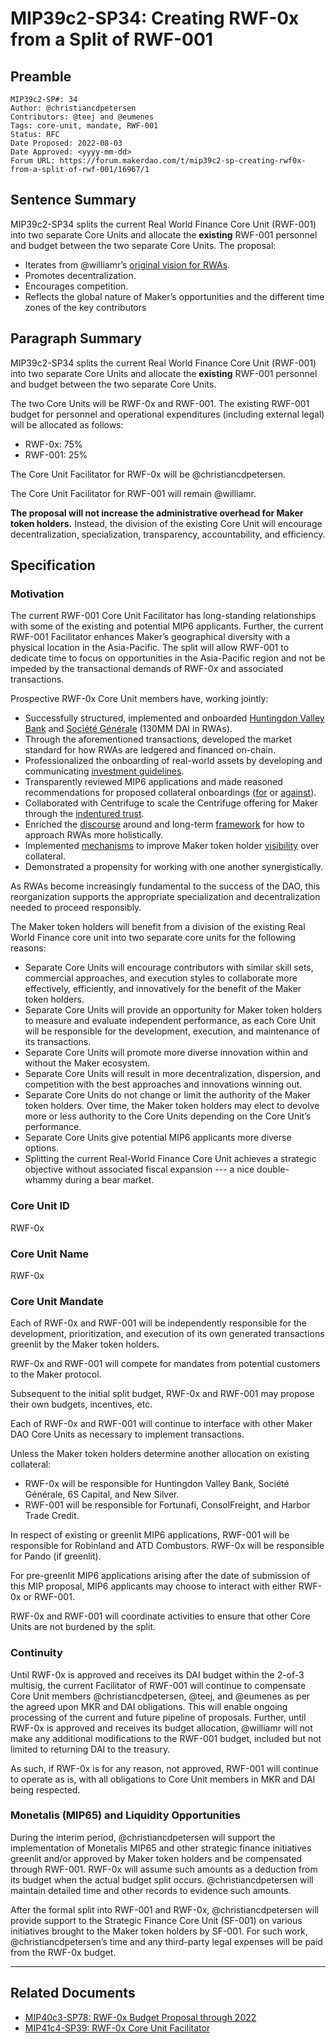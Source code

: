 # MIP39c2-SP34: Creating RWF-0x from a Split of RWF-001

## Preamble

```
MIP39c2-SP#: 34
Author: @christiancdpetersen
Contributors: @teej and @eumenes
Tags: core-unit, mandate, RWF-001
Status: RFC
Date Proposed: 2022-08-03
Date Approved: <yyyy-mm-dd>
Forum URL: https://forum.makerdao.com/t/mip39c2-sp-creating-rwf0x-from-a-split-of-rwf-001/16967/1
```

## Sentence Summary

MIP39c2-SP34 splits the current Real World Finance Core Unit (RWF-001) into two separate Core Units and allocate the **existing** RWF-001 personnel and budget between the two separate Core Units. The proposal:

- Iterates from @williamr’s [original vision for RWAs](https://forum.makerdao.com/t/short-take-exciting-news-and-opportunity-for-rwa-teams/16849).
- Promotes decentralization.
- Encourages competition.
- Reflects the global nature of Maker’s opportunities and the different time zones of the key contributors

## Paragraph Summary

MIP39c2-SP34 splits the current Real World Finance Core Unit (RWF-001) into two separate Core Units and allocate the **existing** RWF-001 personnel and budget between the two separate Core Units.

The two Core Units will be RWF-0x and RWF-001. The existing RWF-001 budget for personnel and operational expenditures (including external legal) will be allocated as follows:

- RWF-0x: 75%
- RWF-001: 25%

The Core Unit Facilitator for RWF-0x will be @christiancdpetersen.

The Core Unit Facilitator for RWF-001 will remain @williamr.

**The proposal will not increase the administrative overhead for Maker token holders.** Instead, the division of the existing Core Unit will encourage decentralization, specialization, transparency, accountability, and efficiency.

## Specification

### Motivation

The current RWF-001 Core Unit Facilitator has long-standing relationships with some of the existing and potential MIP6 applicants. Further, the current RWF-001 Facilitator enhances Maker’s geographical diversity with a physical location in the Asia-Pacific. The split will allow RWF-001 to dedicate time to focus on opportunities in the Asia-Pacific region and not be impeded by the transactional demands of RWF-0x and associated transactions.

Prospective RWF-0x Core Unit members have, working jointly:

- Successfully structured, implemented and onboarded [Huntingdon Valley Bank](https://forum.makerdao.com/t/huntingdon-valley-bank-hvb-rwa-collateral-onboarding-risk-assessment/15828) and [Société Générale](https://forum.makerdao.com/t/sg-forge-socgen-risk-assessment/15638) (130MM DAI in RWAs).
- Through the aforementioned transactions, developed the market standard for how RWAs are ledgered and financed on-chain.
- Professionalized the onboarding of real-world assets by developing and communicating [investment guidelines](https://forum.makerdao.com/t/methodology-for-review-of-mip6-structured-finance-transactions/12697).
- Transparently reviewed MIP6 applications and made reasoned recommendations for proposed collateral onboardings ([for](https://forum.makerdao.com/t/mip6-huntingdon-valley-bank-loan-syndication-collateral-onboarding-application/14219/18) or [against](https://forum.makerdao.com/t/monetalis-mip6-collateral-onboarding-risk-evaluation/13658)).
- Collaborated with Centrifuge to scale the Centrifuge offering for Maker through the [indentured trust](https://forum.makerdao.com/t/what-is-a-trust-indenture-what-is-an-indenture-trustee/14697).
- Enriched the [discourse](https://forum.makerdao.com/t/a-north-star-dai-as-the-destination/14838) around and long-term [framework](https://forum.makerdao.com/t/charting-a-path-for-rwas-part-2-the-maker-standard/16725) for how to approach RWAs more holistically.
- Implemented [mechanisms](https://forum.makerdao.com/t/real-world-finance-decision-making-and-delegated-committee-proposal/15276) to improve Maker token holder [visibility](https://forum.makerdao.com/t/huntingdon-valley-bank-transaction-documents-on-permaweb/16264) over collateral.
- Demonstrated a propensity for working with one another synergistically.

As RWAs become increasingly fundamental to the success of the DAO, this reorganization supports the appropriate specialization and decentralization needed to proceed responsibly.

The Maker token holders will benefit from a division of the existing Real World Finance core unit into two separate core units for the following reasons:

- Separate Core Units will encourage contributors with similar skill sets, commercial approaches, and execution styles to collaborate more effectively, efficiently, and innovatively for the benefit of the Maker token holders.
- Separate Core Units will provide an opportunity for Maker token holders to measure and evaluate independent performance, as each Core Unit will be responsible for the development, execution, and maintenance of its transactions.
- Separate Core Units will promote more diverse innovation within and without the Maker ecosystem.
- Separate Core Units will result in more decentralization, dispersion, and competition with the best approaches and innovations winning out.
- Separate Core Units do not change or limit the authority of the Maker token holders. Over time, the Maker token holders may elect to devolve more or less authority to the Core Units depending on the Core Unit’s performance.
- Separate Core Units give potential MIP6 applicants more diverse options.
- Splitting the current Real-World Finance Core Unit achieves a strategic objective without associated fiscal expansion --- a nice double-whammy during a bear market.

### Core Unit ID

RWF-0x

### Core Unit Name

RWF-0x

### Core Unit Mandate

Each of RWF-0x and RWF-001 will be independently responsible for the development, prioritization, and execution of its own generated transactions greenlit by the Maker token holders.

RWF-0x and RWF-001 will compete for mandates from potential customers to the Maker protocol.

Subsequent to the initial split budget, RWF-0x and RWF-001 may propose their own budgets, incentives, etc.

Each of RWF-0x and RWF-001 will continue to interface with other Maker DAO Core Units as necessary to implement transactions.

Unless the Maker token holders determine another allocation on existing collateral:

- RWF-0x will be responsible for Huntingdon Valley Bank, Société Générale, 6S Capital, and New Silver.
- RWF-001 will be responsible for Fortunafi, ConsolFreight, and Harbor Trade Credit.

In respect of existing or greenlit MIP6 applications, RWF-001 will be responsible for Robinland and ATD Combustors. RWF-0x will be responsible for Pando (if greenlit).

For pre-greenlit MIP6 applications arising after the date of submission of this MIP proposal, MIP6 applicants may choose to interact with either RWF-0x or RWF-001.

RWF-0x and RWF-001 will coordinate activities to ensure that other Core Units are not burdened by the split.

### Continuity

Until RWF-0x is approved and receives its DAI budget within the 2-of-3 multisig, the current Facilitator of RWF-001 will continue to compensate Core Unit members @christiancdpetersen, @teej, and @eumenes as per the agreed upon MKR and DAI obligations. This will enable ongoing processing of the current and future pipeline of proposals. Further, until RWF-0x is approved and receives its budget allocation, @williamr will not make any additional modifications to the RWF-001 budget, included but not limited to returning DAI to the treasury.

As such, if RWF-0x is for any reason, not approved, RWF-001 will continue to operate as is, with all obligations to Core Unit members in MKR and DAI being respected.

### Monetalis (MIP65) and Liquidity Opportunities

During the interim period, @christiancdpetersen will support the implementation of Monetalis MIP65 and other strategic finance initiatives greenlit and/or approved by Maker token holders and be compensated through RWF-001. RWF-0x will assume such amounts as a deduction from its budget when the actual budget split occurs. @christiancdpetersen will maintain detailed time and other records to evidence such amounts.

After the formal split into RWF-001 and RWF-0x, @christiancdpetersen will provide support to the Strategic Finance Core Unit (SF-001) on various initiatives brought to the Maker token holders by SF-001. For such work, @christiancdpetersen’s time and any third-party legal expenses will be paid from the RWF-0x budget.

---

## Related Documents

- [MIP40c3-SP78: RWF-0x Budget Proposal through 2022](https://forum.makerdao.com/t/mip40c3-sp-rwf-0x-budget-proposal-through-2022/16968)
- [MIP41c4-SP39: RWF-0x Core Unit Facilitator](https://forum.makerdao.com/t/mip41c4-sp-rwf-0x-core-unit-facilitator-onboarding/16969)
